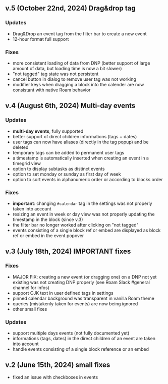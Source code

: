 ## v.5 (October 22nd, 2024) Drag&drop tag

### Updates

- Drag&Drop an event tag from the filter bar to create a new event
- 12-hour format full support

### Fixes

- more consistent loading of data from DNP (better support of large amount of data, but loading time is now a bit slower)
- "not tagged" tag state was not persistent
- cancel button in dialog to remove user tag was not working
- modifier keys when dragging a block into the calender are now consistant with native Roam behavior

## v.4 (August 6th, 2024) Multi-day events

### Updates

- **multi-day events**, fully supported
- better support of direct children informations (tags + dates)
- user tags can now have aliases (directly in the tag popup) and be deleted
- temporary tags can be added to permanent user tags
- a timestamp is automatically inserted when creating an event in a timegrid view
- option to display subtasks as distinct events
- option to set monday or sunday as first day of week
- option to sort events in alphanumeric order or according to blocks order

### Fixes

- **important**: changing `#calendar` tag in the settings was not properly taken into account
- resizing an event in week or day view was not properly updating the timestamp in the block (since v.3)
- the filter bar no longer worked after clicking on "not tagged"
- events consisting of a single block ref or embed are displayed as block ref or embed in the event popover

## v.3 (July 18th, 2024) IMPORTANT fixes

### Fixes

- MAJOR FIX: creating a new event (or dragging one) on a DNP not yet existing was not creating DNP properly (see Roam Slack #general channel for infos)
- support CJK text in user defined tags in settings
- pinned calendar background was transparent in vanilla Roam theme
- queries (mistakenly taken for events) are now being ignored
- other small fixes

### Updates

- support multiple days events (not fully documented yet)
- informations (tags, dates) in the direct children of an event are taken into account
- handle events consisting of a single block reference or an embed

## v.2 (June 15th, 2024) small fixes

- fixed an issue with checkboxes in events
